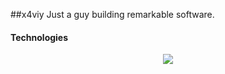 ##x4viy
Just a guy  building remarkable software.

 #### Technologies
 

<p align="center">
  <a href="https://skillicons.dev">
    <img src="https://skillicons.dev/icons?i=mysql,java,js,css,html" />
  </a>
</p>